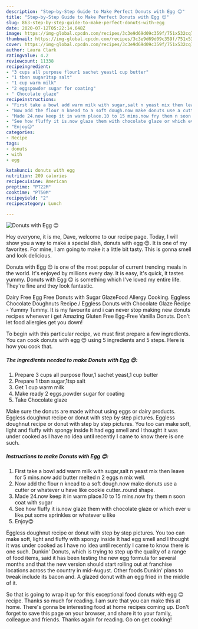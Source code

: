 ```yaml
---
description: "Step-by-Step Guide to Make Perfect Donuts with Egg 😊"
title: "Step-by-Step Guide to Make Perfect Donuts with Egg 😊"
slug: 863-step-by-step-guide-to-make-perfect-donuts-with-egg
date: 2020-07-12T05:22:14.648Z
image: https://img-global.cpcdn.com/recipes/3c3e9d69d09c359f/751x532cq70/donuts-with-egg-😊-recipe-main-photo.jpg
thumbnail: https://img-global.cpcdn.com/recipes/3c3e9d69d09c359f/751x532cq70/donuts-with-egg-😊-recipe-main-photo.jpg
cover: https://img-global.cpcdn.com/recipes/3c3e9d69d09c359f/751x532cq70/donuts-with-egg-😊-recipe-main-photo.jpg
author: Laura Clark
ratingvalue: 4.2
reviewcount: 11338
recipeingredient:
- "3 cups all purpose flour1 sachet yeast1 cup butter"
- "1 tbsn sugar1tsp salt"
- "1 cup warm milk"
- "2 eggspowder sugar for coating"
- " Chocolate glaze"
recipeinstructions:
- "First take a bowl add warm milk with sugar,salt n yeast mix then leave for 5 mins.now add butter melted n 2 eggs n mix well."
- "Now add the flour n knead to a soft dough.now make donuts use a cutter or whatever u have like cookie cutter..round shape."
- "Made 24.now keep it in warm place.10 to 15 mins.now fry them n soon coat with sugar"
- "See how fluffy it is.now glaze them with chocolate glaze or which ever u like.put some sprinkles or whatever u like"
- "Enjoy😊"
categories:
- Recipe
tags:
- donuts
- with
- egg

katakunci: donuts with egg 
nutrition: 209 calories
recipecuisine: American
preptime: "PT22M"
cooktime: "PT50M"
recipeyield: "2"
recipecategory: Lunch

---
```



![Donuts with Egg 😊](https://img-global.cpcdn.com/recipes/3c3e9d69d09c359f/751x532cq70/donuts-with-egg-😊-recipe-main-photo.jpg)

Hey everyone, it is me, Dave, welcome to our recipe page. Today, I will show you a way to make a special dish, donuts with egg 😊. It is one of my favorites. For mine, I am going to make it a little bit tasty. This is gonna smell and look delicious.

Donuts with Egg 😊 is one of the most popular of current trending meals in the world. It's enjoyed by millions every day. It is easy, it's quick, it tastes yummy. Donuts with Egg 😊 is something which I've loved my entire life. They're fine and they look fantastic.

Dairy Free Egg Free Donuts with Sugar GlazeFood Allergy Cooking. Eggless Chocolate Doughnuts Recipe / Eggless Donuts with Chocolate Glaze Recipe - Yummy Tummy. It is my favourite and i can never stop making new donuts recipes whenever i get Amazing Gluten Free Egg-Free Vanilla Donuts. Don&#39;t let food allergies get you down!


To begin with this particular recipe, we must first prepare a few ingredients. You can cook donuts with egg 😊 using 5 ingredients and 5 steps. Here is how you cook that.

<!--inarticleads1-->

##### The ingredients needed to make Donuts with Egg 😊:

1. Prepare 3 cups all purpose flour,1 sachet yeast,1 cup butter
1. Prepare 1 tbsn sugar,1tsp salt
1. Get 1 cup warm milk
1. Make ready 2 eggs,powder sugar for coating
1. Take  Chocolate glaze


Make sure the donuts are made without using eggs or dairy products. Eggless doughnut recipe or donut with step by step pictures. Eggless doughnut recipe or donut with step by step pictures. You too can make soft, light and fluffy with spongy inside It had egg smell and I thought it was under cooked as I have no idea until recently I came to know there is one such. 

<!--inarticleads2-->

##### Instructions to make Donuts with Egg 😊:

1. First take a bowl add warm milk with sugar,salt n yeast mix then leave for 5 mins.now add butter melted n 2 eggs n mix well.
1. Now add the flour n knead to a soft dough.now make donuts use a cutter or whatever u have like cookie cutter..round shape.
1. Made 24.now keep it in warm place.10 to 15 mins.now fry them n soon coat with sugar
1. See how fluffy it is.now glaze them with chocolate glaze or which ever u like.put some sprinkles or whatever u like
1. Enjoy😊


Eggless doughnut recipe or donut with step by step pictures. You too can make soft, light and fluffy with spongy inside It had egg smell and I thought it was under cooked as I have no idea until recently I came to know there is one such. Dunkin&#39; Donuts, which is trying to step up the quality of a range of food items, said it has been testing the new egg formula for several months and that the new version should start rolling out at franchise locations across the country in mid-August. Other foods Dunkin&#39; plans to tweak include its bacon and. A glazed donut with an egg fried in the middle of it. 

So that is going to wrap it up for this exceptional food donuts with egg 😊 recipe. Thanks so much for reading. I am sure that you can make this at home. There's gonna be interesting food at home recipes coming up. Don't forget to save this page on your browser, and share it to your family, colleague and friends. Thanks again for reading. Go on get cooking!
